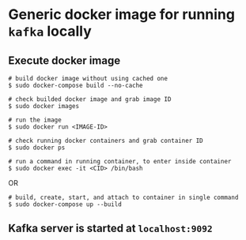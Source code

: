 # Generic docker image for running `kafka` locally

## Execute docker image 

````
# build docker image without using cached one
$ sudo docker-compose build --no-cache 

# check builded docker image and grab image ID
$ sudo docker images

# run the image
$ sudo docker run <IMAGE-ID>

# check running docker containers and grab container ID
$ sudo docker ps

# run a command in running container, to enter inside container
$ sudo docker exec -it <CID> /bin/bash
````

OR

````
# build, create, start, and attach to container in single command
$ sudo docker-compose up --build
````

## Kafka server is started at `localhost:9092`
